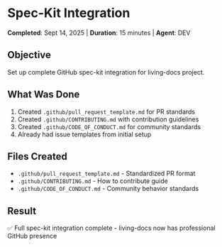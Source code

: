 # Spec-Kit Integration

**Completed**: Sept 14, 2025 | **Duration**: 15 minutes | **Agent**: DEV

## Objective
Set up complete GitHub spec-kit integration for living-docs project.

## What Was Done
1. Created `.github/pull_request_template.md` for PR standards
2. Created `.github/CONTRIBUTING.md` with contribution guidelines
3. Created `.github/CODE_OF_CONDUCT.md` for community standards
4. Already had issue templates from initial setup

## Files Created
- `.github/pull_request_template.md` - Standardized PR format
- `.github/CONTRIBUTING.md` - How to contribute guide
- `.github/CODE_OF_CONDUCT.md` - Community behavior standards

## Result
✅ Full spec-kit integration complete - living-docs now has professional GitHub presence